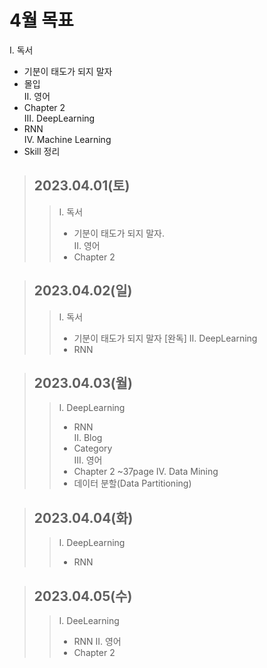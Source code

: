 # 4월 목표  
I. 독서  
  - 기분이 태도가 되지 말자  
  - 몰입  
II. 영어  
  - Chapter 2  
III. DeepLearning  
  - RNN  
IV. Machine Learning  
  - Skill 정리  
  
> ## 2023.04.01(토) 
> > I. 독서
> >   - 기분이 태도가 되지 말자.  
> > II. 영어
> >   - Chapter 2

> ## 2023.04.02(일)
> > I. 독서
> >   - 기분이 태도가 되지 말자 [완독]
> > II. DeepLearning
> >   - RNN

> ## 2023.04.03(월)
> > I. DeepLearning  
> >   - RNN  
> > II. Blog  
> >   - Category  
> > III. 영어
> >   - Chapter 2 ~37page
> > IV. Data Mining
> >   - 데이터 분할(Data Partitioning)

> ## 2023.04.04(화)
> > I. DeepLearning
> >   - RNN

> ## 2023.04.05(수)
> > I. DeeLearning
> >   - RNN
> > II. 영어
> >   - Chapter 2 
